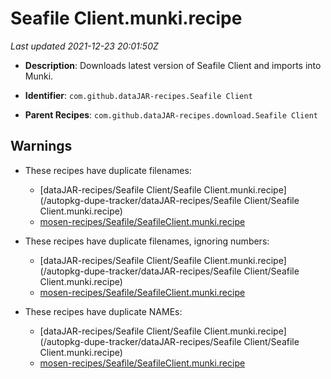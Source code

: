 # Seafile Client.munki.recipe

_Last updated 2021-12-23 20:01:50Z_

- **Description**: Downloads latest version of Seafile Client and imports into Munki.

- **Identifier**: `com.github.dataJAR-recipes.Seafile Client`

- **Parent Recipes**: `com.github.dataJAR-recipes.download.Seafile Client`


## Warnings

- These recipes have duplicate filenames:
    - [dataJAR-recipes/Seafile Client/Seafile Client.munki.recipe](/autopkg-dupe-tracker/dataJAR-recipes/Seafile Client/Seafile Client.munki.recipe)
    - [mosen-recipes/Seafile/SeafileClient.munki.recipe](/autopkg-dupe-tracker/mosen-recipes/Seafile/SeafileClient.munki.recipe)

- These recipes have duplicate filenames, ignoring numbers:
    - [dataJAR-recipes/Seafile Client/Seafile Client.munki.recipe](/autopkg-dupe-tracker/dataJAR-recipes/Seafile Client/Seafile Client.munki.recipe)
    - [mosen-recipes/Seafile/SeafileClient.munki.recipe](/autopkg-dupe-tracker/mosen-recipes/Seafile/SeafileClient.munki.recipe)

- These recipes have duplicate NAMEs:
    - [dataJAR-recipes/Seafile Client/Seafile Client.munki.recipe](/autopkg-dupe-tracker/dataJAR-recipes/Seafile Client/Seafile Client.munki.recipe)
    - [mosen-recipes/Seafile/SeafileClient.munki.recipe](/autopkg-dupe-tracker/mosen-recipes/Seafile/SeafileClient.munki.recipe)
